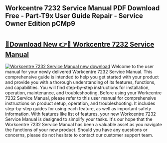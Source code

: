 ## Workcentre 7232 Service Manual PDF Download Free - Part-T9x User Guide Repair - Service Owner Edition pCMp9

# <h2><a href="http://bc63346.oget.top/?id=Workcentre+7232+Service+Manual">🔗Download New 👉🔴 Workcentre 7232 Service Manual</a></h2>

[![Workcentre 7232 Service Manual new download](https://i.imgur.com/5g1atiW.png)](http://bc63346.oget.top/?id=Workcentre+7232+Service+Manual)
Welcome to the user manual for your newly delivered Workcentre 7232 Service Manual. This comprehensive guide is intended to help you get started with your product and provide you with a thorough understanding of its features, functions, and capabilities. You will find step-by-step instructions for installation, operation, maintenance, and troubleshooting. Before using your Workcentre 7232 Service Manual, please refer to this user manual for comprehensive instructions on product setup, operation, and troubleshooting. It includes step-by-step guides for using each feature, as well as important safety information. With features like list of features, your new Workcentre 7232 Service Manual is designed to simplify your tasks. It's our hope that the Workcentre 7232 Service Manual has been a valuable asset as you navigate the functions of your new product. Should you have any questions or concerns, please do not hesitate to contact our customer support team.

